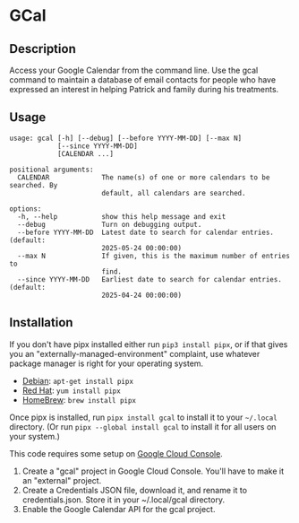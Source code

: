 # GCal

## Description
Access your Google Calendar from the command line.
Use the gcal command to maintain a database of email contacts for people who have expressed an interest in helping Patrick and family during his treatments.

## Usage
```
usage: gcal [-h] [--debug] [--before YYYY-MM-DD] [--max N]
            [--since YYYY-MM-DD]
            [CALENDAR ...]

positional arguments:
  CALENDAR             The name(s) of one or more calendars to be searched. By
                       default, all calendars are searched.

options:
  -h, --help           show this help message and exit
  --debug              Turn on debugging output.
  --before YYYY-MM-DD  Latest date to search for calendar entries. (default:
                       2025-05-24 00:00:00)
  --max N              If given, this is the maximum number of entries to
                       find.
  --since YYYY-MM-DD   Earliest date to search for calendar entries. (default:
                       2025-04-24 00:00:00)
```

## Installation
If you don't have pipx installed either run `pip3 install pipx`, or if that gives you an "externally-managed-environment" complaint, use whatever package manager is right for your operating system.

* [Debian](https://www.debian.org/doc/manuals/debian-faq/pkgtools.en.html): `apt-get install pipx`
* [Red Hat](https://www.redhat.com/en/blog/how-manage-packages): `yum install pipx`
* [HomeBrew](https://brew.sh): `brew install pipx`

Once pipx is installed, run `pipx install gcal` to install it to your `~/.local` directory. (Or run `pipx --global install gcal` to install it for all users on your system.)

<large>This code requires</large> some setup on [Google Cloud Console](https://cloud.google.com).

1. Create a "gcal" project in Google Cloud Console. You'll have to make
   it an "external" project.
2. Create a Credentials JSON file, download it, and rename it to
   credentials.json. Store it in your ~/.local/gcal directory.
3. Enable the Google Calendar API for the gcal project.
